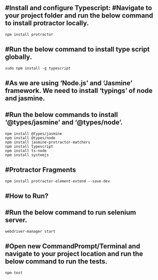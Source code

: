 #Install and configure Typescript:
#Navigate to your project folder and run the below command to install protractor locally.
----------------------------------------------------------------------------------------
    npm install protractor

#Run the below command to install type script globally.
------------------------------------------------------
    sudo npm install -g typescript

#As we are using ‘Node.js’ and ‘Jasmine’ framework. We need to install ‘typings’ of node and jasmine.
-----------------------------------------------------------------------------------------------------
#Run the below commands to install ‘@types/jasmine’ and ‘@types/node’.
----------------------------------------------------------------------
    npm install @types/jasmine
    npm install @types/node
    npm install jasmine-protractor-matchers
    npm install typescript
    npm install ts-node
    npm install systemjs

#Protractor Fragments
---------------------
    npm install protractor-element-extend --save-dev

#How to Run?
------------
#Run the below command to run selenium server.
----------------------------------------------
    webdriver-manager start

#Open new CommandPrompt/Terminal and navigate to your project location and run the below command to run the tests.
------------------------------------------------------------------------------------------------------------------
    npm test